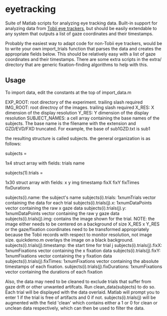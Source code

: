 eyetracking
===========
Suite of Matlab scripts for analyzing eye tracking data. Built-in support for analyzing data from [Tobii eye trackers](http://www.tobii.com/), 
but should be easily extendable to any system that outputs a list of gaze coordinates and their timestamps.

Probably the easiest way to adapt code for non-Tobii eye trackers, would be to write your own import_trials
function that parses the data and creates the appropriate fields below. This should be relatively 
easy with a list of gaze coordinates and their timestamps. There are some extra scripts in the
extra/ directory that are generic fixation-finding algorithms to help with this.


Usage
----
To import data, edit the constants at the top of import_data.m

EXP_ROOT: root directory of the experiment. trailing slash required
IMG_ROOT: root directroy of the images. trailing slash required
X_RES: X dimension of the display resolution
Y_RES: Y dimension of the display resolution
SUBJECT_NAMES: a cell array containing the base names of the subjects. 
  The base name is the filename with the extension and GZD/EVD/FXD 
	truncated. For example, the base of sub1GZD.txt is sub1

the resulting structure is called subjects. the general organization is as follows:

 subjects = 
 
 1x4 struct array with fields:
     trials
     name

 subjects(1).trials =
 
 1x30 struct array with fields:
     x
     y
     img
     timestamp
     fixX
     fixY
     fixTimes
     fixDurations

subjects(i).name: the subject's name
subjects(i).trials: 1xnumTrials vector containing the data for each trial
subjects(i).trials(j).x: 1xnumDataPoints vector containing the raw x gaze data
subjects(i).trials(j).y: 1xnumDataPoints vector containing the raw y gaze data
subjects(i).trials(j).img: contains the image shown for the trial. NOTE: the 
	image either needs to be centered on a background of size X_RES x 
	Y_RES or the gaze/fixation coordinates need to be transformed 
	appropriately because the Tobii records with respect to monitor resolution,
	not image size. quickdemo.m overlays the image on a	black background.
subjects(i).trials(j).timestamp: the start time for trial j
subjects(i).trials(j).fixX: 1xnumFixations vector containing the x fixation data
subjects(i).trials(j).fixY: 1xnumFixations vector containing the y fixation data
subjects(i).trials(j).fixTimes: 1xnumFixations vector containing the absolute 
	timestamps of each fixation.
subjects(i).trials(j).fixDurations: 1xnumFixations vector containing the durations 
	of each fixation

Also, the data may need to be cleaned to exclude trials that suffer from gaze drift or other
unwanted artifcats. Run clean_data(subjects) to do so. Each trial will be displayed with the data
overlaid. Matlab will prompt you to enter 1 if the trial is free of artifacts and 0 if not. 
subjects(i).trials(j) will be augmented with the field 'clean' which contains either a 1 or 0 for clean 
or unclean data respectively, which can then be used to filter the data.
